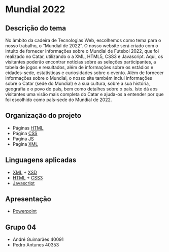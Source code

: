 # Mundial 2022


## Descrição do tema

No âmbito da cadeira de Tecnologias Web, escolhemos como tema para o nosso trabalho, o “Mundial de 2022”. O nosso website será criado com o intuito de fornecer informações sobre o Mundial de Futebol 2022, que foi realizado no Catar, utilizando o a XML, HTML5, CSS3 e Javascript. Aqui, os visitantes poderão encontrar notícias sobre as seleções participantes, a tabela de jogos e resultados, além de informações sobre os estádios e cidades-sede, estatísticas e curiosidades sobre o evento.
Além de fornecer informações sobre o Mundial, o nosso site também inclui informações sobre o Catar (sede do Mundial) e a sua cultura, sobre a sua história, geografia e o povo do país, bem como detalhes sobre o país. Isto dá aos visitantes uma visão mais completa do Catar e ajuda-os a entender por que foi escolhido como país-sede do Mundial de 2022.

## Organização do projeto

* Páginas [HTML](https://github.com/PedroAntunes2/tcm22-tw-g04/blob/main/index.html)
* Página [CSS](https://github.com/PedroAntunes2/tcm22-tw-g04/blob/main/style.css)
* Pagina [JS](https://github.com/PedroAntunes2/tcm22-tw-g04/blob/main/index.js)
* Pagina [XML](https://github.com/PedroAntunes2/tcm22-tw-g04/blob/main/mundialxml.xml)

## Linguagens aplicadas

* [XML](https://pt.wikipedia.org/wiki/XML) + [XSD](https://en.wikipedia.org/wiki/XML_Schema_(W3C))
* [HTML](https://en.wikipedia.org/wiki/HTML5) + [CSS3](https://pt.wikipedia.org/wiki/CSS3)
* [Javascript](https://en.wikipedia.org/wiki/JavaScript)

## Apresentação

* [Powerpoint](https://github.com/PedroAntunes2/tcm22-tw-g04/blob/main/tcm22-tw-g04-powerpoint.pptx)

## Grupo 04

* André Guimarães 40091
* Pedro Antunes 40353
